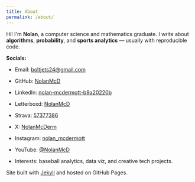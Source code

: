 ```yaml
---
title: About
permalink: /about/
---
```



Hi! I'm **Nolan**, a computer science and mathematics graduate.
I write about **algorithms**, **probability**, and **sports analytics** — usually with reproducible code.

**Socials:**

- Email: boltjets24@gmail.com
- GitHub: [NolanMcD](https://github.com/NolanMcD)
- LinkedIn: [nolan-mcdermott-b9a20220b](https://www.linkedin.com/in/nolan-mcdermott-b9a20220b/)
- Letterboxd: [NolanMcD](https://letterboxd.com/NolanMcD/)
- Strava: [57377386](https://www.strava.com/athletes/57377386)
- X: [NolanMcDerm](https://x.com/NolanMcDerm)
- Instagram: [nolan_mcdermott](https://www.instagram.com/nolan_mcdermott/)
- YouTube: [@NolanMcD](https://www.youtube.com/@NolanMcD)

- Interests: baseball analytics, data viz, and creative tech projects.

Site built with [Jekyll](https://jekyllrb.com/) and hosted on GitHub Pages.
